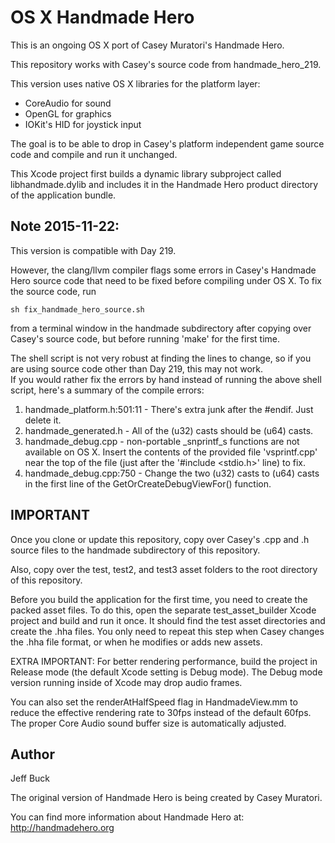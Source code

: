 OS X Handmade Hero
==================

This is an ongoing OS X port of Casey Muratori's Handmade Hero.

This repository works with Casey's source code from handmade_hero_219.

This version uses native OS X libraries for the platform layer:
- CoreAudio for sound
- OpenGL for graphics
- IOKit's HID for joystick input

The goal is to be able to drop in Casey's platform independent
game source code and compile and run it unchanged.

This Xcode project first builds a dynamic library subproject
called libhandmade.dylib and includes it in the Handmade Hero
product directory of the application bundle.


Note 2015-11-22:
----------------
This version is compatible with Day 219.

However, the clang/llvm compiler flags some errors in Casey's
Handmade Hero source code that need to be fixed before compiling
under OS X. To fix the source code, run

    sh fix_handmade_hero_source.sh

from a terminal window in the handmade subdirectory
after copying over Casey's source code, but before running 'make'
for the first time.

The shell script is not very robust at finding the lines to change,
so if you are using source code other than Day 219, this may not work.  
If you would rather fix the errors by hand instead of running the above
shell script, here's a summary of the compile errors:

1. handmade_platform.h:501:11 - There's extra junk after the #endif. Just delete it.
2. handmade_generated.h - All of the (u32) casts should be (u64) casts.
3. handmade_debug.cpp - non-portable _snprintf_s functions are not available on OS X. Insert the contents of the provided file 'vsprintf.cpp' near the top of the file (just after the '#include <stdio.h>' line) to fix.
4. handmade_debug.cpp:750 - Change the two (u32) casts to (u64) casts in the first line of the GetOrCreateDebugViewFor() function.


IMPORTANT
---------

Once you clone or update this repository, copy over Casey's .cpp
and .h source files to the handmade subdirectory of this repository.

Also, copy over the test, test2, and test3 asset folders to the
root directory of this repository.

Before you build the application for the first time, you need to
create the packed asset files. To do this, open the separate test_asset_builder
Xcode project and build and run it once. It should find the test 
asset directories and create the .hha files. You only need to
repeat this step when Casey changes the .hha file format, or when he
modifies or adds new assets.


EXTRA IMPORTANT: For better rendering performance, build the project in
Release mode (the default Xcode setting is Debug mode). The Debug mode
version running inside of Xcode may drop audio frames.

You can also set the renderAtHalfSpeed flag in HandmadeView.mm to
reduce the effective rendering rate to 30fps instead of the default
60fps. The proper Core Audio sound buffer size is automatically adjusted.


Author
------
Jeff Buck

The original version of Handmade Hero is being created by Casey Muratori.

You can find more information about Handmade Hero at:
	http://handmadehero.org


